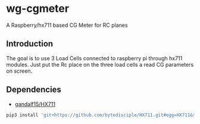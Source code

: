 # wg-cgmeter
A Raspberry/hx711 based CG Meter for RC planes

## Introduction
The goal is to use 3 Load Cells connected to raspberry pi through hx711 modules.
Just put the Rc place on the three load cells a read CG parameters on screen.

## Dependencies
* [gandalf15/HX711](gandalf15/HX711)
```bash
pip3 install 'git+https://github.com/bytedisciple/HX711.git#egg=HX711&subdirectory=HX711_Python3'
```

